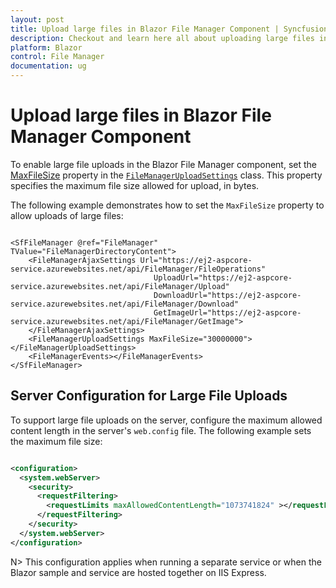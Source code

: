 ```yaml
---
layout: post
title: Upload large files in Blazor File Manager Component | Syncfusion
description: Checkout and learn here all about uploading large files in Syncfusion Blazor File Manager component and much more.
platform: Blazor
control: File Manager
documentation: ug
---
```


# Upload large files in Blazor File Manager Component

To enable large file uploads in the Blazor File Manager component, set the [MaxFileSize](https://help.syncfusion.com/cr/blazor/Syncfusion.Blazor.FileManager.FileManagerUploadSettings.html#Syncfusion_Blazor_FileManager_FileManagerUploadSettings_MaxFileSize) property in the [`FileManagerUploadSettings`](https://help.syncfusion.com/cr/blazor/Syncfusion.Blazor.FileManager.FileManagerUploadSettings.html) class. This property specifies the maximum file size allowed for upload, in bytes.

The following example demonstrates how to set the `MaxFileSize` property to allow uploads of large files:

```cshtml

<SfFileManager @ref="FileManager" TValue="FileManagerDirectoryContent">
    <FileManagerAjaxSettings Url="https://ej2-aspcore-service.azurewebsites.net/api/FileManager/FileOperations"
                                UploadUrl="https://ej2-aspcore-service.azurewebsites.net/api/FileManager/Upload"
                                DownloadUrl="https://ej2-aspcore-service.azurewebsites.net/api/FileManager/Download"
                                GetImageUrl="https://ej2-aspcore-service.azurewebsites.net/api/FileManager/GetImage">
    </FileManagerAjaxSettings>
    <FileManagerUploadSettings MaxFileSize="30000000"></FileManagerUploadSettings>
    <FileManagerEvents></FileManagerEvents>
</SfFileManager>

```

## Server Configuration for Large File Uploads

To support large file uploads on the server, configure the maximum allowed content length in the server's `web.config` file. The following example sets the maximum file size:

```xml

<configuration>
  <system.webServer>
    <security> 
      <requestFiltering> 
        <requestLimits maxAllowedContentLength="1073741824" ></requestLimits> 
      </requestFiltering> 
    </security> 
  </system.webServer>
</configuration>

```

N> This configuration applies when running a separate service or when the Blazor sample and service are hosted together on IIS Express.